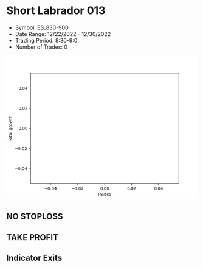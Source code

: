# Short Labrador 013 
- Symbol: ES_830-900
- Date Range: 12/22/2022 - 12/30/2022
- Trading Period: 8:30-9:0
- Number of Trades: 0

![Plot](ShortLabrador013ES_830-900.png)
## NO STOPLOSS














## TAKE PROFIT











## Indicator Exits


